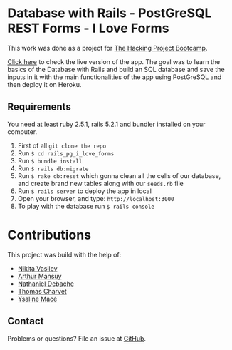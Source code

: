 # Database with Rails - PostGreSQL REST Forms - I Love Forms

This work was done as a project for [The Hacking Project Bootcamp](https://www.thehackingproject.org/).

[Click here](https://rails-pg-i-love-forms.herokuapp.com/) to check the live version of the app.
The goal was to learn the basics of the Database with Rails and build an SQL database and save the inputs in it with the main functionalities of the app using PostGreSQL and then deploy it on Heroku.

## Requirements

You need at least ruby 2.5.1, rails 5.2.1 and bundler installed on your computer.

1. First of all `git clone the repo`
2. Run `$ cd rails_pg_i_love_forms`
3. Run `$ bundle install`
4. Run `$ rails db:migrate`
5. Run `$ rake db:reset` which gonna clean all the cells of our database, and create brand new tables along with our `seeds.rb` file
6. Run `$ rails server` to deploy the app in local
7. Open your browser, and type: `http://localhost:3000`
8. To play with the database run `$ rails console`

# Contributions

This project was build with the help of:
* [Nikita Vasilev](https://github.com/nikitavasilev)
* [Arthur Mansuy](https://github.com/tutus06)
* [Nathaniel Debache](https://github.com/Natdenice)
* [Thomas Charvet](https://github.com/TomacTh)
* [Ysaline Macé](https://github.com/Ysalien)

## Contact

Problems or questions? File an issue at [GitHub](https://github.com/nikitavasilev/rails_pg_i_love_forms/issues).